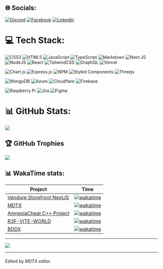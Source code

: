 
## 🌐 Socials:
[![Discord](https://img.shields.io/badge/Discord-%237289DA.svg?logo=discord&logoColor=white)](https://discordapp.com/users/alek_bondar) [![Facebook](https://img.shields.io/badge/Facebook-%231877F2.svg?logo=Facebook&logoColor=white)](https://facebook.com/aleksander.bondar) [![LinkedIn](https://img.shields.io/badge/LinkedIn-%230077B5.svg?logo=linkedin&logoColor=white)](https://linkedin.com/in/aleksander-bondar-01a87b244)

# 💻 Tech Stack:
![CSS3](https://img.shields.io/badge/CSS-%231572B6.svg?style=plastic&logo=css3&logoColor=white) ![HTML5](https://img.shields.io/badge/HTML5-%23E34F26.svg?style=plastic&logo=html5&logoColor=white) ![JavaScript](https://img.shields.io/badge/JavaScript-%23323330.svg?style=plastic&logo=javascript&logoColor=%23F7DF1E) ![TypeScript](https://img.shields.io/badge/Typescript-%23007ACC.svg?style=plastic&logo=typescript&logoColor=white) ![Markdown](https://img.shields.io/badge/Markdown-%23000000.svg?style=plastic&logo=markdown&logoColor=white) ![Next JS](https://img.shields.io/badge/Next-black?style=plastic&logo=next.js&logoColor=white) ![NodeJS](https://img.shields.io/badge/Node.JS-6DA55F?style=plastic&logo=node.js&logoColor=white) ![React](https://img.shields.io/badge/React-%2320232a.svg?style=plastic&logo=react&logoColor=%2361DAFB) ![TailwindCSS](https://img.shields.io/badge/TailwindCSS-%2338B2AC.svg?style=plastic&logo=tailwind-css&logoColor=white) ![GraphQL](https://img.shields.io/badge/-GraphQL-E10098?style=plastic&logo=graphql&logoColor=white) ![Vercel](https://img.shields.io/badge/Vercel-%23000000.svg?style=plastic&logo=vercel&logoColor=white)

![Chart.js](https://img.shields.io/badge/Chart.JS-F5788D.svg?style=plastic&logo=chart.js&logoColor=white) ![Express.js](https://img.shields.io/badge/Express.JS-%23404d59.svg?style=plastic&logo=express&logoColor=%2361DAFB) ![NPM](https://img.shields.io/badge/NPM-%23000000.svg?style=plastic&logo=npm&logoColor=white)  ![Styled Components](https://img.shields.io/badge/Styled--components-DB7093?style=plastic&logo=styled-components&logoColor=white) ![Threejs](https://img.shields.io/badge/ThreeJS-black?style=plastic&logo=three.js&logoColor=white)  

![MongoDB](https://img.shields.io/badge/MongoDB-%234ea94b.svg?style=plastic&logo=mongodb&logoColor=white) ![Azure](https://img.shields.io/badge/Azure-%230072C6.svg?style=plastic&logo=azure-devops&logoColor=white) ![Cloudflare](https://img.shields.io/badge/Cloudflare-F38020?style=plastic&logo=Cloudflare&logoColor=white) ![Firebase](https://img.shields.io/badge/Firebase-%23039BE5.svg?style=plastic&logo=firebase)

![Raspberry Pi](https://img.shields.io/badge/-RaspberryPi-C51A4A?style=plastic&logo=Raspberry-Pi) ![Jira](https://img.shields.io/badge/Jira-%230A0FFF.svg?style=plastic&logo=jira&logoColor=white) ![Figma](https://img.shields.io/badge/Figma-%23F24E1E.svg?style=plastic&logo=figma&logoColor=white) 
# 📊 GitHub Stats:
![](https://github-readme-streak-stats.herokuapp.com/?user=AleksanderBondar&theme=react&hide_border=false)<br/>


## 🏆 GitHub Trophies
![](https://github-profile-trophy.vercel.app/?username=AleksanderBondar&theme=darkhub&no-frame=false&no-bg=false&margin-w=4)

## 📊 WakaTime stats:
| Project | Time |
| ------------- | ------------- |
| [Vendure Storefront NextJS](https://github.com/aexol-studio/vendure-nextjs-storefront)  | [![wakatime](https://wakatime.com/badge/user/0ac58c95-8cfa-4cde-8e5d-a0b150f7cec4/project/018c4887-b352-4933-8d79-173a8f42592b.svg?style=social)](https://wakatime.com/badge/user/0ac58c95-8cfa-4cde-8e5d-a0b150f7cec4/project/018c4887-b352-4933-8d79-173a8f42592b) |
| [MDTX](https://dev.mdtx.cloud/)  | [![wakatime](https://wakatime.com/badge/user/0ac58c95-8cfa-4cde-8e5d-a0b150f7cec4/project/adb5aad6-9b70-4f35-af8a-53ca6eb5cbe6.svg?style=social)](https://wakatime.com/@0ac58c95-8cfa-4cde-8e5d-a0b150f7cec4/projects/fabjdmbrej?start=2023-01-30&end=2023-02-05) |
| [AmnesiaCheat C++ Project](https://www.youtube.com/watch?v=zKyXFGX872o) | [![wakatime](https://wakatime.com/badge/user/0ac58c95-8cfa-4cde-8e5d-a0b150f7cec4/project/cc8dd742-3fdd-4da5-8f44-40a597297fae.svg?style=social)](https://wakatime.com/badge/user/0ac58c95-8cfa-4cde-8e5d-a0b150f7cec4/project/cc8dd742-3fdd-4da5-8f44-40a597297fae) |
| [R3F-VITE-WORLD](https://github.com/AleksanderBondar/my-world) | [![wakatime](https://wakatime.com/badge/user/0ac58c95-8cfa-4cde-8e5d-a0b150f7cec4/project/0fd4b92e-abe2-4660-ba3d-34372020fab5.svg?style=social)](https://wakatime.com/badge/user/0ac58c95-8cfa-4cde-8e5d-a0b150f7cec4/project/0fd4b92e-abe2-4660-ba3d-34372020fab5) |
| [BDDX](https://github.com/aexol-studio/bddx)  | [![wakatime](https://wakatime.com/badge/user/0ac58c95-8cfa-4cde-8e5d-a0b150f7cec4/project/49db007b-e669-4817-9a5c-e05f374c2975.svg?style=social)](https://wakatime.com/@0ac58c95-8cfa-4cde-8e5d-a0b150f7cec4/projects/ehubzhmfry?start=2023-01-30&end=2023-02-05) |

---

[![](https://visitcount.itsvg.in/api?id=AleksanderBondar&icon=0&color=0)](https://visitcount.itsvg.in)

--- 

###### Edited by MDTX editor.
